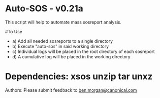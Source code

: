 # Auto-SOS - v0.21a
This script will help to automate mass sosreport analysis.

#To Use
* a)   Add all needed sosreports to a single directory
* b)   Execute "auto-sos" in said working directory
* c)   Individual logs will be placed in the root directory of each sosreport
* d)   A cumulative log will be placed in the working directory

# Dependencies: xsos unzip tar unxz
  Authors:      Please submit feedback to ben.morgan@canonical.com

